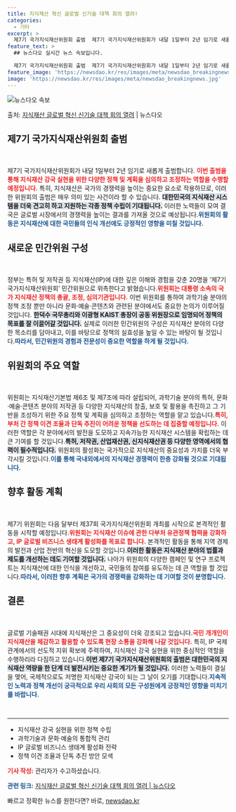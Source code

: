 ```yaml
---
title: 지식재산 혁신 글로벌 신기술 대책 회의 열려!
categories:
  - 기타
excerpt: >
  제7기 국가지식재산위원회 출범  제7기 국가지식재산위원회가 내달 1일부터 2년 임기로 새롭게 출범한다. 이번…
feature_text: >
  ## 뉴스다오 실시간 뉴스 속보입니다.

  제7기 국가지식재산위원회 출범  제7기 국가지식재산위원회가 내달 1일부터 2년 임기로 새롭게 출범한다. 이번…
feature_image: 'https://newsdao.kr/res/images/meta/newsdao_breakingnews.jpg'
image: 'https://newsdao.kr/res/images/meta/newsdao_breakingnews.jpg'
---
```


![뉴스다오 속보](https://newsdao.kr/res/images/meta/newsdao_breakingnews.jpg)

<p>출처: <a href="https://newsdao.kr/5098" rel="dofollow">지식재산 글로벌 혁신 신기술 대책 회의 열려</a> | 뉴스다오</p>

<h2 data-ke-size="size26">제7기 국가지식재산위원회 출범</h2>

<p data-ke-size="size16">&nbsp;</p> 
제7기 국가지식재산위원회가 내달 1일부터 2년 임기로 새롭게 출범합니다. <b><span style="color: #ee2323;">이번 출범을 통해 지식재산 강국 실현을 위한 다양한 정책 및 계획을 심의하고 조정하는 역할을 수행할 예정입니다.</span></b> 특히, 지식재산은 국가의 경쟁력을 높이는 중요한 요소로 작용하므로, 이러한 위원회의 출범은 매우 의미 있는 사건이라 할 수 있습니다. <b><span style="background-color: #21538527;">대한민국의 지식재산 시스템을 더욱 견고히 하고 지원하는 각종 정책 수립이 기대됩니다.</span></b> 이러한 노력들이 모여 결국은 글로벌 시장에서의 경쟁력을 높이는 결과를 가져올 것으로 예상됩니다.<b><span style="color: #1a5490;">위원회의 활동은 지식재산에 대한 국민들의 인식 개선에도 긍정적인 영향을 미칠 것입니다.</span></b>

<h2 data-ke-size="size26">새로운 민간위원 구성</h2>

<p data-ke-size="size16">&nbsp;</p> 
정부는 특허 및 저작권 등 지식재산(IP)에 대한 깊은 이해와 경험을 갖춘 20명을 ‘제7기 국가지식재산위원회’ 민간위원으로 위촉한다고 밝혔습니다.<b><span style="color: #ee2323;">위원회는 대통령 소속의 국가 지식재산 정책의 총괄, 조정, 심의기관입니다.</span></b> 이번 위원회를 통하여 과학기술 분야의 정책 조정 뿐만 아니라 문화·예술·콘텐츠와 관련된 분야에서도 중요한 논의가 이루어질 것입니다. <b><span style="background-color: #21538527;">한덕수 국무총리와 이광형 KAIST 총장이 공동 위원장으로 임명되어 정책의 목표를 잘 이끌어갈 것입니다.</span></b> 실제로 이러한 민간위원의 구성은 지식재산 분야의 다양한 목소리를 담아내고, 이를 바탕으로 정책의 실효성을 높일 수 있는 바탕이 될 것입니다.<b><span style="color: #1a5490;">따라서, 민간위원의 경험과 전문성이 중요한 역할을 하게 될 것입니다.</span></b>

<h2 data-ke-size="size26">위원회의 주요 역할</h2>

<p data-ke-size="size16">&nbsp;</p> 
위원회는 지식재산기본법 제6조 및 제7조에 따라 설립되어, 과학기술 분야의 특허, 문화·예술·콘텐츠 분야의 저작권 등 다양한 지식재산의 창출, 보호 및 활용을 촉진하고 그 기반을 조성하기 위한 주요 정책 및 계획을 심의하고 조정하는 역할을 맡고 있습니다.<b><span style="color: #ee2323;">특히, 부처 간 정책 이견 조율과 단독 추진이 어려운 정책을 선도하는 데 집중할 예정입니다.</span></b> 이러한 역할은 각 분야에서의 발전을 도모하고 지속가능한 지식재산 시스템을 확립하는 데 큰 기여를 할 것입니다.<b><span style="background-color: #21538527;">특허, 저작권, 산업재산권, 신지식재산권 등 다양한 영역에서의 협력이 필수적입니다.</span></b> 위원회의 활성화는 국가적으로 지식재산의 중요성과 가치를 더욱 부각시킬 것입니다.<b><span style="color: #1a5490;">이를 통해 국내외에서의 지식재산 경쟁력이 한층 강화될 것으로 기대됩니다.</span></b>

<h2 data-ke-size="size26">향후 활동 계획</h2>

<p data-ke-size="size16">&nbsp;</p> 
제7기 위원회는 다음 달부터 제37회 국가지식재산위원회 개최를 시작으로 본격적인 활동을 시작할 예정입니다.<b><span style="color: #ee2323;">위원회는 지식재산 이슈에 관한 다부처 유관정책 협력을 강화하고, IP 글로벌 비즈니스 생태계 활성화를 목표로 합니다.</span></b> 본격적인 활동을 통해 지역 경제의 발전과 산업 전반의 혁신을 도모할 것입니다.<b><span style="background-color: #21538527;">이러한 활동은 지식재산 분야의 법률과 제도를 개선하는 데도 기여할 것입니다.</span></b> 나아가 위원회의 다양한 캠페인 및 연구 프로젝트는 지식재산에 대한 인식을 개선하고, 국민들의 참여를 유도하는 데 큰 역할을 할 것입니다.<b><span style="color: #1a5490;">따라서, 이러한 향후 계획은 국가의 경쟁력을 강화하는 데 기여할 것이 분명합니다.</span></b>

<h2 data-ke-size="size26">결론</h2>

<p data-ke-size="size16">&nbsp;</p> 
글로벌 기술패권 시대에 지식재산은 그 중요성이 더욱 강조되고 있습니다.<b><span style="color: #ee2323;">국민 개개인이 지식재산을 체감하고 활용할 수 있도록 현장 소통을 강화해 나갈 것입니다.</span></b> 특히, IP 국제 관계에서의 선도적 지위 확보에 주력하여, 지식재산 강국 실현을 위한 중심적인 역할을 수행하리라 다짐하고 있습니다.<b><span style="background-color: #21538527;">이번 제7기 국가지식재산위원회의 출범은 대한민국의 지식재산 역량을 한 단계 더 발전시키는 중요한 계기가 될 것입니다.</span></b> 이러한 노력들이 결실을 맺어, 국제적으로도 저명한 지식재산 강국이 되는 그 날이 오기를 기대합니다.<b><span style="color: #1a5490;">지속적인 노력과 정책 개선이 궁극적으로 우리 사회의 모든 구성원에게 긍정적인 영향을 미치기를 바랍니다.</span></b>

<p data-ke-size="size16">&nbsp;</p>
<hr />
<ul style="list-style-type: disc;">
    <li>지식재산 강국 실현을 위한 정책 수립</li>
    <li>과학기술과 문화·예술의 통합적 관리</li>
    <li>IP 글로벌 비즈니스 생태계 활성화 전략</li>
    <li>정책 이견 조율과 단독 추진 방안 모색</li>
</ul>
<b><span style="color: #ee2323;">기사 작성:</span></b> 관리자가 수고하셨습니다. 

<b><span style="color: #1a5490;">관련 링크:</span></b> <a href="https://newsdao.kr/5098">지식재산 글로벌 혁신 신기술 대책 회의 열려 | 뉴스다오</a> 

빠르고 정확한 뉴스를 원한다면? 바로, <a href="https://newsdao.kr" rel="dofollow">newsdao.kr</a>


